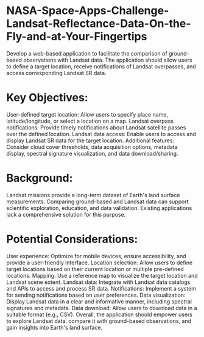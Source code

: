 # NASA-Space-Apps-Challenge-Landsat-Reflectance-Data-On-the-Fly-and-at-Your-Fingertips

Develop a web-based application to facilitate the comparison of ground-based observations with Landsat data. The application should allow users to define a target location, receive notifications of Landsat overpasses, and access corresponding Landsat SR data.

# Key Objectives:

User-defined target location: Allow users to specify place name, latitude/longitude, or select a location on a map.
Landsat overpass notifications: Provide timely notifications about Landsat satellite passes over the defined location.
Landsat data access: Enable users to access and display Landsat SR data for the target location.
Additional features: Consider cloud cover thresholds, data acquisition options, metadata display, spectral signature visualization, and data download/sharing.

# Background:

Landsat missions provide a long-term dataset of Earth's land surface measurements.
Comparing ground-based and Landsat data can support scientific exploration, education, and data validation.
Existing applications lack a comprehensive solution for this purpose.

# Potential Considerations:

User experience: Optimize for mobile devices, ensure accessibility, and provide a user-friendly interface.
Location selection: Allow users to define target locations based on their current location or multiple pre-defined locations.
Mapping: Use a reference map to visualize the target location and Landsat scene extent.
Landsat data: Integrate with Landsat data catalogs and APIs to access and process SR data.
Notifications: Implement a system for sending notifications based on user preferences.
Data visualization: Display Landsat data in a clear and informative manner, including spectral signatures and metadata.
Data download: Allow users to download data in a suitable format (e.g., CSV).
Overall, the application should empower users to explore Landsat data, compare it with ground-based observations, and gain insights into Earth's land surface.